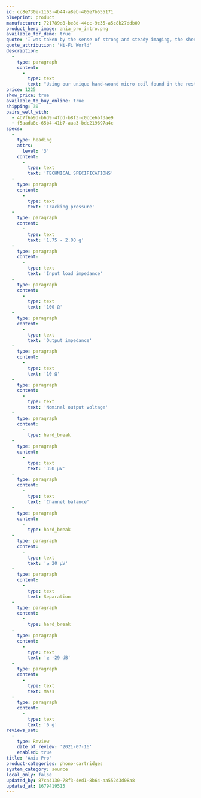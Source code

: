 ```yaml
---
id: cc8e730e-1163-4b44-a8eb-405e7b555171
blueprint: product
manufacturer: 721789d8-be8d-44cc-9c35-a5c8b27ddb09
product_hero_image: ania_pro_intro.png
available_for_demo: true
quote: 'I was taken by the sense of strong and steady imaging, the sheer power of Young’s acoustic guitar and the forceful expression of his vocals'
quote_attribution: 'Hi-Fi World'
description:
  -
    type: paragraph
    content:
      -
        type: text
        text: "Using our unique hand-wound micro coil found in the rest of the MC range, the Ania Pro is housed in a unique PPS highly rigid body, ensuring accurate construction and Rega’s three-point fixing method which offers the optimum connection to the head-shell while automatically setting overhang. The new body is protected by a CAD designed, red rigid cover to protect the internal fine wires, making handling when fitting, safe and risk free. The Ania Pro features a super high-powered, neodymium magnet and a coil meticulously hand wound on to an iron micro cross. This miniature assembly allows us greater freedom to track the vinyl groove guaranteeing even more detail is extracted from the vinyl. All of these features combine to deliver a balanced and dynamic performance that will engage you with your vinyl like never before. The Ania Pro is the perfect partner for the Planar 3, Planar 6 or Planar 8 turntable and a factory fitted option is available for both Planar 6 and Planar 8. Please ask your retailer for details.\_\_"
price: 1225
show_price: true
available_to_buy_online: true
shipping: 30
pairs_well_with:
  - 4b7f6b9d-b6d9-4fdd-b8f3-c0cce6bf3ae9
  - f5aada8c-65b4-41b7-aaa3-bdc219697a4c
specs:
  -
    type: heading
    attrs:
      level: '3'
    content:
      -
        type: text
        text: 'TECHNICAL SPECIFICATIONS'
  -
    type: paragraph
    content:
      -
        type: text
        text: 'Tracking pressure'
  -
    type: paragraph
    content:
      -
        type: text
        text: '​1.75 - 2.00 g'
  -
    type: paragraph
    content:
      -
        type: text
        text: 'Input load impedance'
  -
    type: paragraph
    content:
      -
        type: text
        text: '100 Ω'
  -
    type: paragraph
    content:
      -
        type: text
        text: 'Output impedance'
  -
    type: paragraph
    content:
      -
        type: text
        text: '10 Ω'
  -
    type: paragraph
    content:
      -
        type: text
        text: 'Nominal output voltage'
  -
    type: paragraph
    content:
      -
        type: hard_break
  -
    type: paragraph
    content:
      -
        type: text
        text: '350 μV'
  -
    type: paragraph
    content:
      -
        type: text
        text: 'Channel balance'
  -
    type: paragraph
    content:
      -
        type: hard_break
  -
    type: paragraph
    content:
      -
        type: text
        text: '≥ 20 μV'
  -
    type: paragraph
    content:
      -
        type: text
        text: Separation
  -
    type: paragraph
    content:
      -
        type: hard_break
  -
    type: paragraph
    content:
      -
        type: text
        text: '≥ -29 dB'
  -
    type: paragraph
    content:
      -
        type: text
        text: Mass
  -
    type: paragraph
    content:
      -
        type: text
        text: '6 g'
reviews_set:
  -
    type: Review
    date_of_review: '2021-07-16'
    enabled: true
title: 'Ania Pro'
product-categories: phono-cartridges
system_category: source
local_only: false
updated_by: 87ca4130-78f3-4ed1-8b64-aa552d3d08a8
updated_at: 1679419515
---
```

